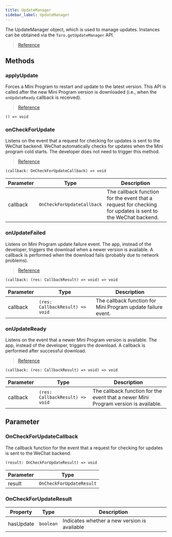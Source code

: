 ```yaml
---
title: UpdateManager
sidebar_label: UpdateManager
---
```


The UpdateManager object, which is used to manage updates. Instances can be obtained via the `Taro.getUpdateManager` API.

> [Reference](https://developers.weixin.qq.com/miniprogram/en/dev/api/base/update/UpdateManager.html)

## Methods

### applyUpdate

Forces a Mini Program to restart and update to the latest version. This API is called after the new Mini Program version is downloaded (i.e., when the `onUpdateReady` callback is received).

> [Reference](https://developers.weixin.qq.com/miniprogram/en/dev/api/base/update/UpdateManager.applyUpdate.html)

```tsx
() => void
```

### onCheckForUpdate

Listens on the event that a request for checking for updates is sent to the WeChat backend. WeChat automatically checks for updates when the Mini program cold starts. The developer does not need to trigger this method.

> [Reference](https://developers.weixin.qq.com/miniprogram/en/dev/api/base/update/UpdateManager.onCheckForUpdate.html)

```tsx
(callback: OnCheckForUpdateCallback) => void
```

<table>
  <thead>
    <tr>
      <th>Parameter</th>
      <th>Type</th>
      <th>Description</th>
    </tr>
  </thead>
  <tbody>
    <tr>
      <td>callback</td>
      <td><code>OnCheckForUpdateCallback</code></td>
      <td>The callback function for the event that a request for checking for updates is sent to the WeChat backend.</td>
    </tr>
  </tbody>
</table>

### onUpdateFailed

Listens on Mini Program update failure event. The app, instead of the developer, triggers the download when a newer version is available. A callback is performed when the download fails (probably due to network problems).

> [Reference](https://developers.weixin.qq.com/miniprogram/en/dev/api/base/update/UpdateManager.onUpdateFailed.html)

```tsx
(callback: (res: CallbackResult) => void) => void
```

<table>
  <thead>
    <tr>
      <th>Parameter</th>
      <th>Type</th>
      <th>Description</th>
    </tr>
  </thead>
  <tbody>
    <tr>
      <td>callback</td>
      <td><code>(res: CallbackResult) =&gt; void</code></td>
      <td>The callback function for Mini Program update failure event.</td>
    </tr>
  </tbody>
</table>

### onUpdateReady

Listens on the event that a newer Mini Program version is available. The app, instead of the developer, triggers the download. A callback is performed after successful download.

> [Reference](https://developers.weixin.qq.com/miniprogram/en/dev/api/base/update/UpdateManager.onUpdateReady.html)

```tsx
(callback: (res: CallbackResult) => void) => void
```

<table>
  <thead>
    <tr>
      <th>Parameter</th>
      <th>Type</th>
      <th>Description</th>
    </tr>
  </thead>
  <tbody>
    <tr>
      <td>callback</td>
      <td><code>(res: CallbackResult) =&gt; void</code></td>
      <td>The callback function for the event that a newer Mini Program version is available.</td>
    </tr>
  </tbody>
</table>

## Parameter

### OnCheckForUpdateCallback

The callback function for the event that a request for checking for updates is sent to the WeChat backend.

```tsx
(result: OnCheckForUpdateResult) => void
```

<table>
  <thead>
    <tr>
      <th>Parameter</th>
      <th>Type</th>
    </tr>
  </thead>
  <tbody>
    <tr>
      <td>result</td>
      <td><code>OnCheckForUpdateResult</code></td>
    </tr>
  </tbody>
</table>

### OnCheckForUpdateResult

<table>
  <thead>
    <tr>
      <th>Property</th>
      <th>Type</th>
      <th>Description</th>
    </tr>
  </thead>
  <tbody>
    <tr>
      <td>hasUpdate</td>
      <td><code>boolean</code></td>
      <td>Indicates whether a new version is available</td>
    </tr>
  </tbody>
</table>
